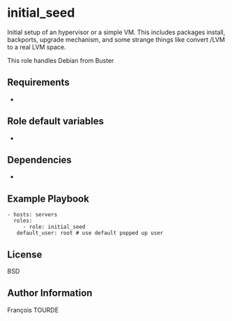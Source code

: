 initial_seed
============

Initial setup of an hypervisor or a simple VM. This includes packages install,
backports, upgrade mechanism, and some strange things like convert /LVM to
a real LVM space.

This role handles Debian from Buster

Requirements
------------

-

Role default variables
----------------------

-

Dependencies
------------

-

Example Playbook
----------------

    - hosts: servers
      roles:
         - role: initial_seed
	   default_user: root # use default popped up user

License
-------

BSD

Author Information
------------------

François TOURDE
